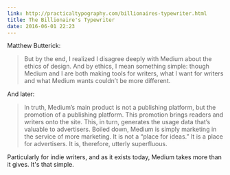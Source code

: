 ```yaml
---
link: http://practicaltypography.com/billionaires-typewriter.html
title: The Billionaire's Typewriter
date: 2016-06-01 22:23
---
```

Matthew Butterick: 

> But by the end, I re­al­ized I dis­agree deeply with Medium about the ethics of de­sign. And by ethics, I mean some­thing sim­ple: though Medium and I are both mak­ing tools for writ­ers, what I want for writ­ers and what Medium wants couldn’t be more dif­fer­ent.

And later: 

> In truth, Medium’s main prod­uct is not a pub­lish­ing plat­form, but the pro­mo­tion of a pub­lish­ing plat­form. This pro­mo­tion brings read­ers and writ­ers onto the site. This, in turn, gen­er­ates the us­age data that’s valu­able to ad­ver­tis­ers. Boiled down, Medium is sim­ply mar­ket­ing in the ser­vice of more mar­ket­ing. It is not a “place for ideas.” It is a place for ad­ver­tis­ers. It is, there­fore, ut­terly superfluous.

Particularly for indie writers, and as it exists today, Medium takes more than it gives. It's that simple. 